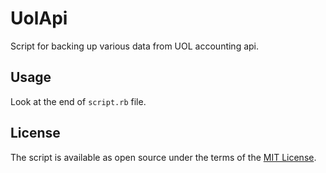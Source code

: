 # UolApi

Script for backing up various data from UOL accounting api.


## Usage

Look at the end of `script.rb` file.


## License

The script is available as open source under the terms of the [MIT License](https://opensource.org/licenses/MIT).
